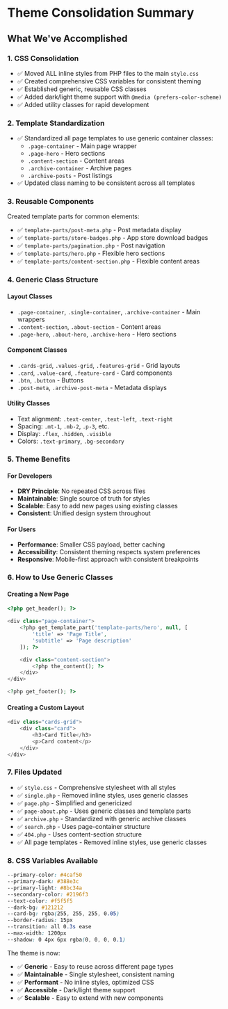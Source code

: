 # Theme Consolidation Summary

## What We've Accomplished

### 1. CSS Consolidation

- ✅ Moved ALL inline styles from PHP files to the main `style.css`
- ✅ Created comprehensive CSS variables for consistent theming
- ✅ Established generic, reusable CSS classes
- ✅ Added dark/light theme support with `@media (prefers-color-scheme)`
- ✅ Added utility classes for rapid development

### 2. Template Standardization

- ✅ Standardized all page templates to use generic container classes:
  - `.page-container` - Main page wrapper
  - `.page-hero` - Hero sections
  - `.content-section` - Content areas
  - `.archive-container` - Archive pages
  - `.archive-posts` - Post listings
- ✅ Updated class naming to be consistent across all templates

### 3. Reusable Components

Created template parts for common elements:

- ✅ `template-parts/post-meta.php` - Post metadata display
- ✅ `template-parts/store-badges.php` - App store download badges
- ✅ `template-parts/pagination.php` - Post navigation
- ✅ `template-parts/hero.php` - Flexible hero sections
- ✅ `template-parts/content-section.php` - Flexible content areas

### 4. Generic Class Structure

#### Layout Classes

- `.page-container`, `.single-container`, `.archive-container` - Main wrappers
- `.content-section`, `.about-section` - Content areas
- `.page-hero`, `.about-hero`, `.archive-hero` - Hero sections

#### Component Classes

- `.cards-grid`, `.values-grid`, `.features-grid` - Grid layouts
- `.card`, `.value-card`, `.feature-card` - Card components
- `.btn`, `.button` - Buttons
- `.post-meta`, `.archive-post-meta` - Metadata displays

#### Utility Classes

- Text alignment: `.text-center`, `.text-left`, `.text-right`
- Spacing: `.mt-1`, `.mb-2`, `.p-3`, etc.
- Display: `.flex`, `.hidden`, `.visible`
- Colors: `.text-primary`, `.bg-secondary`

### 5. Theme Benefits

#### For Developers

- **DRY Principle**: No repeated CSS across files
- **Maintainable**: Single source of truth for styles
- **Scalable**: Easy to add new pages using existing classes
- **Consistent**: Unified design system throughout

#### For Users

- **Performance**: Smaller CSS payload, better caching
- **Accessibility**: Consistent theming respects system preferences
- **Responsive**: Mobile-first approach with consistent breakpoints

### 6. How to Use Generic Classes

#### Creating a New Page

```php
<?php get_header(); ?>

<div class="page-container">
    <?php get_template_part('template-parts/hero', null, [
        'title' => 'Page Title',
        'subtitle' => 'Page description'
    ]); ?>

    <div class="content-section">
        <?php the_content(); ?>
    </div>
</div>

<?php get_footer(); ?>
```

#### Creating a Custom Layout

```php
<div class="cards-grid">
    <div class="card">
        <h3>Card Title</h3>
        <p>Card content</p>
    </div>
</div>
```

### 7. Files Updated

- ✅ `style.css` - Comprehensive stylesheet with all styles
- ✅ `single.php` - Removed inline styles, uses generic classes
- ✅ `page.php` - Simplified and genericized
- ✅ `page-about.php` - Uses generic classes and template parts
- ✅ `archive.php` - Standardized with generic archive classes
- ✅ `search.php` - Uses page-container structure
- ✅ `404.php` - Uses content-section structure
- ✅ All page templates - Removed inline styles, use generic classes

### 8. CSS Variables Available

```css
--primary-color: #4caf50
--primary-dark: #388e3c
--primary-light: #8bc34a
--secondary-color: #2196f3
--text-color: #f5f5f5
--dark-bg: #121212
--card-bg: rgba(255, 255, 255, 0.05)
--border-radius: 15px
--transition: all 0.3s ease
--max-width: 1200px
--shadow: 0 4px 6px rgba(0, 0, 0, 0.1)
```

The theme is now:

- ✅ **Generic** - Easy to reuse across different page types
- ✅ **Maintainable** - Single stylesheet, consistent naming
- ✅ **Performant** - No inline styles, optimized CSS
- ✅ **Accessible** - Dark/light theme support
- ✅ **Scalable** - Easy to extend with new components
